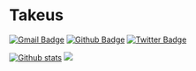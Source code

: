 # Takeus
[![Gmail Badge](https://img.shields.io/badge/-takeusv1@protonmail.com-c14438?style=flat&logo=Gmail&logoColor=white&link=mailto:takeusv1@protonmail.com)](mailto:takeusv1@protonmail.com) [![Github Badge](https://img.shields.io/badge/-pomme2terree-grey?style=flat&logo=github&logoColor=white&link=https://github.com/pomme2terree/)](https://www.github.com/pomme2terree/) [![Twitter Badge](https://img.shields.io/badge/-TakeusP-00acee?style=flat&logo=twitter&logoColor=white&link=https://twitter.com/TakeusP/)](https://www.twitter.com/TakeusP/)

[![Github stats](https://github-readme-stats.vercel.app/api?username=pomme2terree&show_icons=true&include_all_commits=true)](https://github.com/pomme2terree/github-readme-stats)
![](https://estruyf-github.azurewebsites.net/api/VisitorHit?user=pomme2terree&repo=pomme2terree&countColorcountColor&countColor=%237B1E7A)
